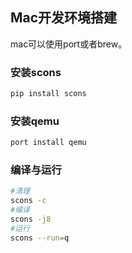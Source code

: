 ## Mac开发环境搭建

mac可以使用port或者brew。

### 安装scons

```bash
pip install scons
``` 

### 安装qemu

```bash
port install qemu
``` 

### 编译与运行

```bash
#清理
scons -c
#编译
scons -j8
#运行
scons --run=q
```
